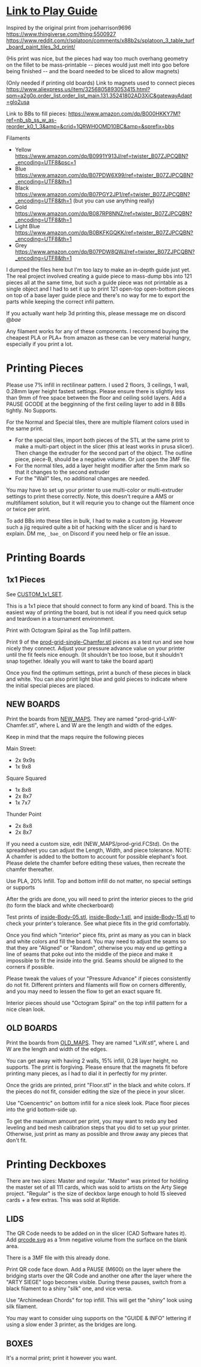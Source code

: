 # [Link to Play Guide](tableturfguideupdatedriptide.pdf)

Inspired by the original print from joeharrison9696 https://www.thingiverse.com/thing:5500927 https://www.reddit.com/r/splatoon/comments/x88b2s/splatoon_3_table_turf_board_paint_tiles_3d_print/

(His print was nice, but the pieces had way too much overhang geometry on the fillet to be mass-printable -- pieces would just melt into goo before being finished -- and the board needed to be sliced to allow magnets)

(Only needed if printing old boards) Link to magnets used to connect pieces https://www.aliexpress.us/item/3256805893053415.html?spm=a2g0o.order_list.order_list_main.131.35241802AD3XiC&gatewayAdapt=glo2usa

Link to BBs to fill pieces: https://www.amazon.com/dp/B000HKKY7M?ref=nb_sb_ss_w_as-reorder_k0_1_3&amp=&crid=1QRWH0OMD10BC&amp=&sprefix=bbs

Filaments
- Yellow https://www.amazon.com/dp/B0991Y913J/ref=twister_B07ZJPCQBN?_encoding=UTF8&psc=1
- Blue https://www.amazon.com/dp/B07PDW6X99/ref=twister_B07ZJPCQBN?_encoding=UTF8&th=1
- Black https://www.amazon.com/dp/B07PGY2JP1/ref=twister_B07ZJPCQBN?_encoding=UTF8&th=1 (but you can use anything really)
- Gold https://www.amazon.com/dp/B087RP8NNZ/ref=twister_B07ZJPCQBN?_encoding=UTF8&th=1
- Light Blue https://www.amazon.com/dp/B0BKFKGQKK/ref=twister_B07ZJPCQBN?_encoding=UTF8&th=1
- Grey https://www.amazon.com/dp/B07PDW8QWJ/ref=twister_B07ZJPCQBN?_encoding=UTF8&th=1

I dumped the files here but I'm too lazy to make an in-depth guide just yet. The real project involved creating a guide piece to mass-dump bbs into 121 pieces all at the same time, but such a guide piece was not printable as a single object and I had to set it up to print 121 open-top open-bottom pieces on top of a base layer guide piece and there's no way for me to export the parts while keeping the correct infil pattern.

If you actually want help 3d printing this, please message me on discord @_bae_

Any filament works for any of these components. I reccomend buying the cheapest PLA or PLA+ from amazon as these can be very material hungry, especially if you print a lot.

# Printing Pieces

Please use 7% infill in rectilinear pattern. I used 2 floors, 3 ceilings, 1 wall, 0.28mm layer height fastest settings. Please ensure there is slightly less than 9mm of free space between the floor and ceiling solid layers. Add a PAUSE GCODE at the begginning of the first ceiling layer to add in 8 BBs tightly. No Supports.

For the Normal and Special tiles, there are multiple filament colors used in the same print. 
- For the special tiles, import both pieces of the STL at the same print to make a multi-part object in the slicer (this at least works in prusa slicer). Then change the extruder for the second part of the object. The outline piece, piece-B, should be a negative volume. Or just open the 3MF file.
- For the normal tiles, add a layer height modifier after the 5mm mark so that it changes to the second extruder
- For the "Wall" tiles, no additional changes are needed.

You may have to set up your printer to use multi-color or multi-extruder settings to print these correctly. Note, this doesn't require a AMS or multifilament solution, but it will requrie you to change out the filament once or twice per print.

To add BBs into these tiles in bulk, I had to make a custom jig. However such a jig required quite a bit of hacking with the slicer and is hard to explain. DM me, `_bae_` on Discord if you need help or file an issue.

# Printing Boards

## 1x1 Pieces

See [CUSTOM_1x1_SET](CUSTOM_1x1_SET).

This is a 1x1 piece that should connect to form any kind of board. This is the easiest way of printing the board, but is not ideal if you need quick setup and teardown in a tournament environment.

Print with Octogram Spiral as the Top Infill pattern.

Print 9 of the [prod-grid-single-Chamfer.stl](CUSTOM_1x1_SET/prod-grid-single-Chamfer.stl) pieces as a test run and see how nicely they connect. Adjust your pressure advance value on your printer until the fit feels nice enough. (It shouldn't be too loose, but it shouldn't snap together. Ideally you will want to take the board apart)

Once you find the optimum settings, print a bunch of these pieces in black and white. You can also print light blue and gold pieces to indicate where the initial special pieces are placed.

## NEW BOARDS

Print the boards from [NEW_MAPS](NEW_MAPS). They are named "prod-grid-LxW-Chamfer.stl", where L and W are the length and width of the edges. 

Keep in mind that the maps require the following pieces

Main Street:
- 2x 9x9s
- 1x 9x8

Square Squared
- 1x 8x8
- 2x 8x7
- 1x 7x7

Thunder Point
- 2x 8x8
- 2x 8x7

If you need a custom size, edit (NEW_MAPS/prod-grid.FCStd). On the spreadsheet you can adjust the Length, Width, and piece tolerance. NOTE: A chamfer is added to the bottom to account for possible elephant's foot. Please delete the chamfer before editing these values, then recreate the chamfer thereafter.

Use PLA, 20% Infill. Top and bottom infill do not matter, no special settings or supports

After the grids are done, you will need to print the interior pieces to the grid (to form the black and white checkerboard)

Test prints of [inside-Body-05.stl](NEW_MAPS/inside-Body-05.stl), [inside-Body-1.stl](NEW_MAPS/inside-Body-1.stl), and [inside-Body-15.stl](NEW_MAPS/inside-Body-15.stl) to check your printer's tolerance. See what piece fits in the grid comfortably.

Once you find which "interior" piece fits, print as many as you can in black and white colors and fill the board. You may need to adjust the seams so that they are "Aligned" or "Random", otherwise you may end up getting a line of seams that poke out into the middle of the piece and make it impossible to fit the inside into the grid. Seams should be aligned to the corners if possible.

Please tweak the values of your "Pressure Advance" if pieces consistently do not fit. Different printers and filaments will flow on corners differently, and you may need to lessen the flow to get an exact square fit.

Interior pieces should use "Octogram Spiral" on the top infill pattern for a nice clean look.

## OLD BOARDS

Print the boards from [OLD_MAPS](OLD_MAPS). They are named "LxW.stl", where L and W are the length and width of the edges. 

You can get away with having 2 walls, 15% infill, 0.28 layer height, no supports. The print is forgiving. Please ensure that the magnets fit before printing many pieces, as I had to dial it in perfectly for my printer.

Once the grids are printed, print "Floor.stl" in the black and white colors. If the pieces do not fit, consider editing  the size of the piece in your slicer.

Use "Coencentric" on bottom infill for a nice sleek look. Place floor pieces into the grid bottom-side up.

To get the maximum amount per print, you may want to redo any bed leveling and bed mesh calibration steps that you did to set up your printer. Otherwise, just print as many as possible and throw away any pieces that don't fit.

# Printing Deckboxes

There are two sizes: Master and regular. "Master" was printed for holding the master set of all 111 cards, which was sold to artists on the Arty Siege project. "Regular" is the size of deckbox large enough to hold 15 sleeved cards + a few extras. This was sold at Riptide.

## LIDS

The QR Code needs to be added on in the slicer (CAD Software hates it). Add [qrcode.svg](DECKBOX/qrcode.svg) as a 1mm negative volume from the surface on the blank area.

There is a 3MF file with this already done.

Print QR code face down. Add a PAUSE (M600) on the layer where the bridging starts over the QR Code and another one after the layer where the "ARTY SIEGE" logo becomes visible. During these pauses, switch from a black filament to a shiny "silk" one, and vice versa.

Use "Archimedean Chords" for top infill. This will get the "shiny" look using silk filament.

You may want to consider uing supports on the "GUIDE & INFO" lettering if using a slow ender 3 printer, as the bridges are long.

## BOXES

It's a normal print; print it however you want.


